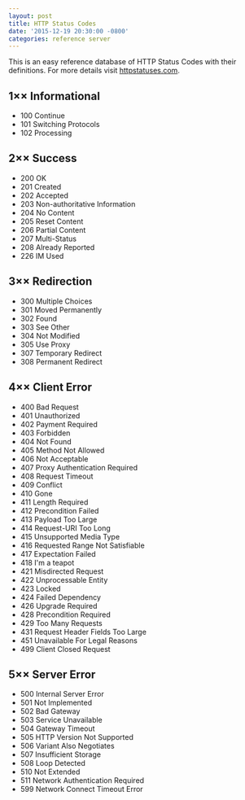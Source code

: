 ```yaml
---
layout: post
title: HTTP Status Codes
date: '2015-12-19 20:30:00 -0800'
categories: reference server
---
```


This is an easy reference database of HTTP Status Codes with their definitions. For more details visit [httpstatuses.com](https://httpstatuses.com).

## 1×× Informational
- 100 Continue
- 101 Switching Protocols
- 102 Processing

## 2×× Success
- 200 OK
- 201 Created
- 202 Accepted
- 203 Non-authoritative Information
- 204 No Content
- 205 Reset Content
- 206 Partial Content
- 207 Multi-Status
- 208 Already Reported
- 226 IM Used

## 3×× Redirection
- 300 Multiple Choices
- 301 Moved Permanently
- 302 Found
- 303 See Other
- 304 Not Modified
- 305 Use Proxy
- 307 Temporary Redirect
- 308 Permanent Redirect

## 4×× Client Error
- 400 Bad Request
- 401 Unauthorized
- 402 Payment Required
- 403 Forbidden
- 404 Not Found
- 405 Method Not Allowed
- 406 Not Acceptable
- 407 Proxy Authentication Required
- 408 Request Timeout
- 409 Conflict
- 410 Gone
- 411 Length Required
- 412 Precondition Failed
- 413 Payload Too Large
- 414 Request-URI Too Long
- 415 Unsupported Media Type
- 416 Requested Range Not Satisfiable
- 417 Expectation Failed
- 418 I'm a teapot
- 421 Misdirected Request
- 422 Unprocessable Entity
- 423 Locked
- 424 Failed Dependency
- 426 Upgrade Required
- 428 Precondition Required
- 429 Too Many Requests
- 431 Request Header Fields Too Large
- 451 Unavailable For Legal Reasons
- 499 Client Closed Request

## 5×× Server Error
- 500 Internal Server Error
- 501 Not Implemented
- 502 Bad Gateway
- 503 Service Unavailable
- 504 Gateway Timeout
- 505 HTTP Version Not Supported
- 506 Variant Also Negotiates
- 507 Insufficient Storage
- 508 Loop Detected
- 510 Not Extended
- 511 Network Authentication Required
- 599 Network Connect Timeout Error
